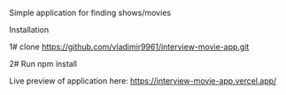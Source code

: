 Simple application for finding shows/movies

Installation

1# clone https://github.com/vladimir9961/interview-movie-app.git 

2# Run npm install  

Live preview of application here: https://interview-movie-app.vercel.app/
